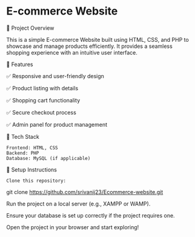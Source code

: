 # **E-commerce Website**

📌 Project Overview

This is a simple E-commerce Website built using HTML, CSS, and PHP to showcase and manage products efficiently. It provides a seamless shopping experience with an intuitive user interface.

📌 Features

✅ Responsive and user-friendly design

✅ Product listing with details

✅ Shopping cart functionality

✅ Secure checkout process

✅ Admin panel for product management

📌 Tech Stack

    Frontend: HTML, CSS
    Backend: PHP
    Database: MySQL (if applicable)

📌 Setup Instructions

    Clone this repository:

git clone https://github.com/srivanij23/Ecommerce-website.git

Run the project on a local server (e.g., XAMPP or WAMP).

Ensure your database is set up correctly if the project requires one.

Open the project in your browser and start exploring!
